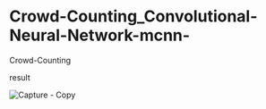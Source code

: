 # Crowd-Counting_Convolutional-Neural-Network-mcnn-
Crowd-Counting

result

![Capture - Copy](https://user-images.githubusercontent.com/73136710/97197837-c31ee280-17b6-11eb-8998-2f180ee10de5.PNG)
